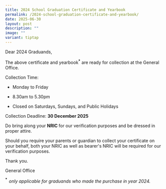 ```yaml
---
title: 2024 School Graduation Certificate and Yearbook
permalink: /2024-school-graduation-certificate-and-yearbook/
date: 2025-06-30
layout: post
description: ""
image: ""
variant: tiptap
---
```

<p>Dear 2024 Graduands,</p>
<p>The above certificate and yearbook<strong><sup>*</sup></strong> are ready
for collection at the General Office.</p>
<p>Collection Time:&nbsp;&nbsp;&nbsp;&nbsp;&nbsp;&nbsp;</p>
<ul data-tight="true" class="tight">
<li>
<p>Monday to Friday</p>
</li>
<li>
<p>8.30am to 5.30pm</p>
</li>
<li>
<p>Closed on Saturdays, Sundays, and Public Holidays</p>
</li>
</ul>
<p>Collection Deadline: <strong>30 December 2025</strong>
</p>
<p>Do bring along your <strong>NRIC </strong>for our verification purposes
and be dressed in proper attire.</p>
<p>Should you require your parents or guardian to collect your certificate
on your behalf, both your NRIC as well as bearer's NRIC will be required
for our verification purposes.</p>
<p>Thank you.</p>
<p>General Office</p>
<p><strong><sup>*&nbsp; </sup></strong><em>only applicable for graduands who made the purchase in year 2024.</em>
</p>